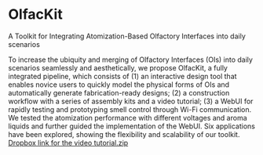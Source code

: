 # OlfacKit

A Toolkit for Integrating Atomization-Based Olfactory Interfaces into daily scenarios

To increase the ubiquity and merging of Olfactory Interfaces (OIs) into daily scenarios seamlessly and aesthetically, we propose OlfacKit, a fully integrated pipeline, which consists of (1) an interactive design tool that enables novice users to quickly model the physical forms of OIs and automatically generate fabrication-ready designs; (2) a construction workflow with a series of assembly kits and a video tutorial; (3) a WebUI for rapidly testing and prototyping smell control through Wi-Fi communication. We tested the atomization performance with different voltages and aroma liquids and further guided the implementation of the WebUI. Six applications have been explored, showing the flexibility and scalability of our toolkit.
[Dropbox link for the video tutorial.zip](https://github.com/OlfacKit/Olfactory-Interfaces-Toolkit/files/10516535/Dropbox.link.for.the.video.tutorial.zip)
